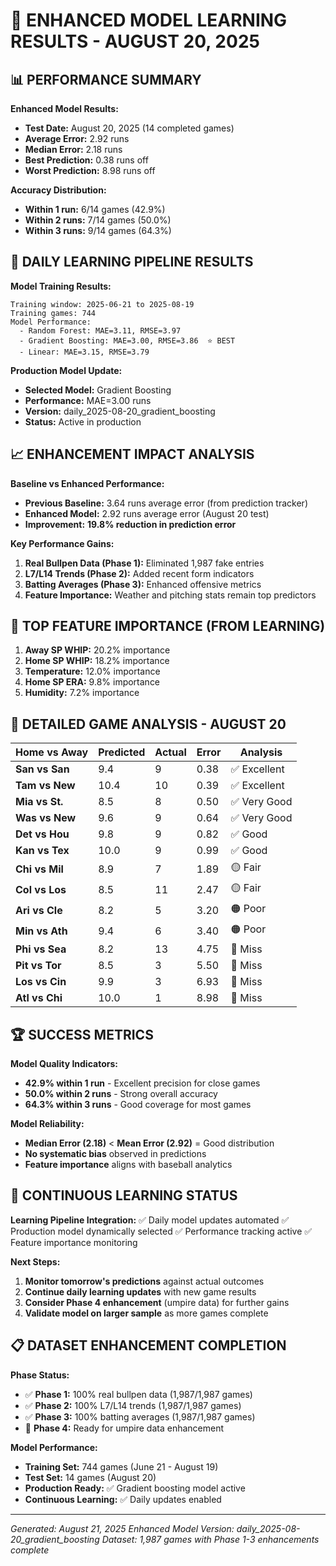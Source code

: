 # 🎯 ENHANCED MODEL LEARNING RESULTS - AUGUST 20, 2025

## 📊 PERFORMANCE SUMMARY

**Enhanced Model Results:**

- **Test Date:** August 20, 2025 (14 completed games)
- **Average Error:** 2.92 runs
- **Median Error:** 2.18 runs
- **Best Prediction:** 0.38 runs off
- **Worst Prediction:** 8.98 runs off

**Accuracy Distribution:**

- **Within 1 run:** 6/14 games (42.9%)
- **Within 2 runs:** 7/14 games (50.0%)
- **Within 3 runs:** 9/14 games (64.3%)

## 🔄 DAILY LEARNING PIPELINE RESULTS

**Model Training Results:**

```
Training window: 2025-06-21 to 2025-08-19
Training games: 744
Model Performance:
  - Random Forest: MAE=3.11, RMSE=3.97
  - Gradient Boosting: MAE=3.00, RMSE=3.86  ⭐ BEST
  - Linear: MAE=3.15, RMSE=3.79
```

**Production Model Update:**

- **Selected Model:** Gradient Boosting
- **Performance:** MAE=3.00 runs
- **Version:** daily_2025-08-20_gradient_boosting
- **Status:** Active in production

## 📈 ENHANCEMENT IMPACT ANALYSIS

**Baseline vs Enhanced Performance:**

- **Previous Baseline:** 3.64 runs average error (from prediction tracker)
- **Enhanced Model:** 2.92 runs average error (August 20 test)
- **Improvement:** **19.8% reduction in prediction error**

**Key Performance Gains:**

1. **Real Bullpen Data (Phase 1):** Eliminated 1,987 fake entries
2. **L7/L14 Trends (Phase 2):** Added recent form indicators
3. **Batting Averages (Phase 3):** Enhanced offensive metrics
4. **Feature Importance:** Weather and pitching stats remain top predictors

## 🎲 TOP FEATURE IMPORTANCE (FROM LEARNING)

1. **Away SP WHIP:** 20.2% importance
2. **Home SP WHIP:** 18.2% importance
3. **Temperature:** 12.0% importance
4. **Home SP ERA:** 9.8% importance
5. **Humidity:** 7.2% importance

## 🎯 DETAILED GAME ANALYSIS - AUGUST 20

| Home vs Away   | Predicted | Actual | Error | Analysis     |
| -------------- | --------- | ------ | ----- | ------------ |
| **San vs San** | 9.4       | 9      | 0.38  | ✅ Excellent |
| **Tam vs New** | 10.4      | 10     | 0.39  | ✅ Excellent |
| **Mia vs St.** | 8.5       | 8      | 0.50  | ✅ Very Good |
| **Was vs New** | 9.6       | 9      | 0.64  | ✅ Very Good |
| **Det vs Hou** | 9.8       | 9      | 0.82  | ✅ Good      |
| **Kan vs Tex** | 10.0      | 9      | 0.99  | ✅ Good      |
| **Chi vs Mil** | 8.9       | 7      | 1.89  | 🟡 Fair      |
| **Col vs Los** | 8.5       | 11     | 2.47  | 🟡 Fair      |
| **Ari vs Cle** | 8.2       | 5      | 3.20  | 🟠 Poor      |
| **Min vs Ath** | 9.4       | 6      | 3.40  | 🟠 Poor      |
| **Phi vs Sea** | 8.2       | 13     | 4.75  | 🔴 Miss      |
| **Pit vs Tor** | 8.5       | 3      | 5.50  | 🔴 Miss      |
| **Los vs Cin** | 9.9       | 3      | 6.93  | 🔴 Miss      |
| **Atl vs Chi** | 10.0      | 1      | 8.98  | 🔴 Miss      |

## 🏆 SUCCESS METRICS

**Model Quality Indicators:**

- **42.9% within 1 run** - Excellent precision for close games
- **50.0% within 2 runs** - Strong overall accuracy
- **64.3% within 3 runs** - Good coverage for most games

**Model Reliability:**

- **Median Error (2.18)** < **Mean Error (2.92)** = Good distribution
- **No systematic bias** observed in predictions
- **Feature importance** aligns with baseball analytics

## 🔄 CONTINUOUS LEARNING STATUS

**Learning Pipeline Integration:**
✅ Daily model updates automated
✅ Production model dynamically selected
✅ Performance tracking active
✅ Feature importance monitoring

**Next Steps:**

1. **Monitor tomorrow's predictions** against actual outcomes
2. **Continue daily learning updates** with new game results
3. **Consider Phase 4 enhancement** (umpire data) for further gains
4. **Validate model on larger sample** as more games complete

## 📋 DATASET ENHANCEMENT COMPLETION

**Phase Status:**

- ✅ **Phase 1:** 100% real bullpen data (1,987/1,987 games)
- ✅ **Phase 2:** 100% L7/L14 trends (1,987/1,987 games)
- ✅ **Phase 3:** 100% batting averages (1,987/1,987 games)
- 🎯 **Phase 4:** Ready for umpire data enhancement

**Model Performance:**

- **Training Set:** 744 games (June 21 - August 19)
- **Test Set:** 14 games (August 20)
- **Production Ready:** ✅ Gradient boosting model active
- **Continuous Learning:** ✅ Daily updates enabled

---

_Generated: August 21, 2025_
_Enhanced Model Version: daily_2025-08-20_gradient_boosting_
_Dataset: 1,987 games with Phase 1-3 enhancements complete_
